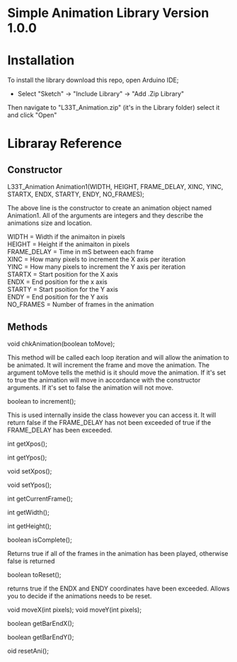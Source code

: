 # Simple Animation Library Version 1.0.0

# Installation

To install the library download this repo, open Arduino IDE;
- Select "Sketch" -> "Include Library" -> "Add .Zip Library"

Then navigate to "L33T_Animation.zip" (it's in the Library folder) select it and click "Open"

# Libraray Reference

## Constructor

  L33T_Animation Animation1(WIDTH, HEIGHT, FRAME_DELAY, XINC, YINC, STARTX, ENDX, STARTY, ENDY, NO_FRAMES);
  
  The above line is the constructor to create an animation object named Animation1. All of the arguments are integers and they   describe the animations size and location.
  
  WIDTH = Width if the animaiton in pixels \
  HEIGHT = Height if the animaiton in pixels \
  FRAME_DELAY = Time in mS between each frame \
  XINC = How many pixels to increment the X axis per iteration \
  YINC = How many pixels to increment the Y axis per iteration \
  STARTX = Start position for the X axis \
  ENDX = End position for the x axis \
  STARTY = Start psoition for the Y axis \
  ENDY = End position for the Y axis \
  NO_FRAMES = Number of frames in the animation

## Methods

  void chkAnimation(boolean toMove);
  
  This method will be called each loop iteration and will allow the animation to be animated. It will increment the frame and move the animation. The argument toMove tells the methid is it should move the animation. If it's set to true the animation will move in accordance with the constructor arguments. If it's set to false the animation will not move.
  
  boolean to increment();
  
  This is used internally inside the class however you can access it. It will return false if the FRAME_DELAY has not been exceeded of true if the FRAME_DELAY has been exceeded.
  
int getXpos();

int getYpos();

void setXpos();

void setYpos();

int getCurrentFrame();

int getWidth();

int getHeight();

boolean isComplete();

Returns true if all of the frames in the animation has been played, otherwise false is returned

boolean toReset();

returns true if the ENDX and ENDY coordinates have been exceeded. Allows you to decide if the animations needs to be reset.

void moveX(int pixels);
void moveY(int pixels);

boolean getBarEndX();

boolean getBarEndY();

oid resetAni();

